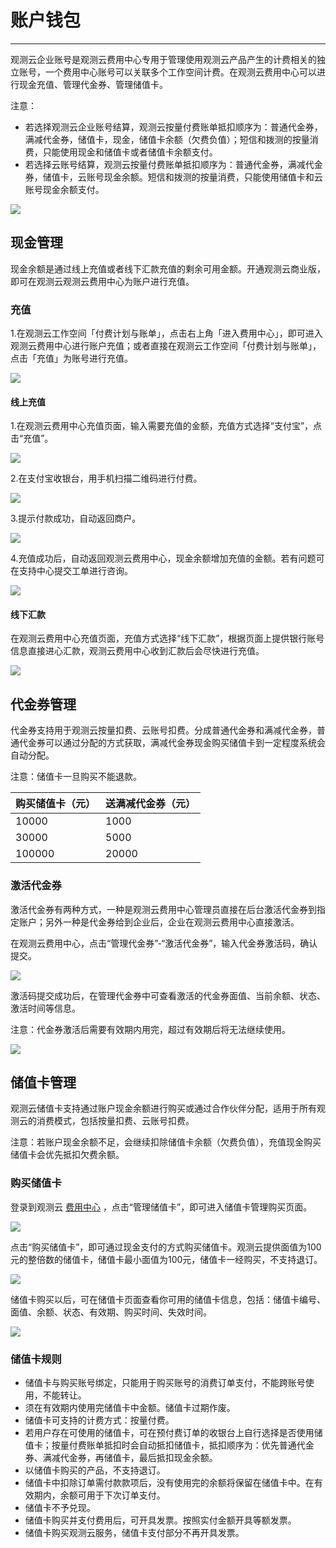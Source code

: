 # 账户钱包
---

观测云企业账号是观测云费用中心专用于管理使用观测云产品产生的计费相关的独立账号，一个费用中心账号可以关联多个工作空间计费。在观测云费用中心可以进行现金充值、管理代金券、管理储值卡。

注意：

- 若选择观测云企业账号结算，观测云按量付费账单抵扣顺序为：普通代金券，满减代金券，储值卡，现金，储值卡余额（欠费负值）；短信和拨测的按量消费，只能使用现金和储值卡或者储值卡余额支付。
- 若选择云账号结算，观测云按量付费账单抵扣顺序为：普通代金券，满减代金券，储值卡，云账号现金余额。短信和拨测的按量消费，只能使用储值卡和云账号现金余额支付。

![](../../img/1.account_1.png)

## 现金管理

现金余额是通过线上充值或者线下汇款充值的剩余可用金额。开通观测云商业版，即可在观测云观测云费用中心为账户进行充值。


### 充值

1.在观测云工作空间「付费计划与账单」，点击右上角「进入费用中心」，即可进入观测云费用中心进行账户充值；或者直接在观测云工作空间「付费计划与账单」，点击「充值」为账号进行充值。

![](../../img/12.billing_1.png)

#### 线上充值
1.在观测云费用中心充值页面，输入需要充值的金额，充值方式选择“支付宝”，点击“充值”。

![](../../img/10.account_type_1.png)

2.在支付宝收银台，用手机扫描二维码进行付费。

![](../../img/10.account_type_4.png)

3.提示付款成功，自动返回商户。

![](../../img/10.account_type_5.png)

4.充值成功后，自动返回观测云费用中心，现金余额增加充值的金额。若有问题可在支持中心提交工单进行咨询。

![](../../img/1.account_2.png)

#### 线下汇款

在观测云费用中心充值页面，充值方式选择“线下汇款”，根据页面上提供银行账号信息直接进心汇款，观测云费用中心收到汇款后会尽快进行充值。

![](../../img/10.account_type_2.png)

## 代金券管理

代金券支持用于观测云按量扣费、云账号扣费。分成普通代金券和满减代金券，普通代金券可以通过分配的方式获取，满减代金券现金购买储值卡到一定程度系统会自动分配。

注意：储值卡一旦购买不能退款。

| 购买储值卡（元） | 送满减代金券（元） |
| --- | --- |
| 10000 | 1000 |
| 30000 | 5000 |
| 100000 | 20000 |



### 激活代金券

激活代金券有两种方式，一种是观测云费用中心管理员直接在后台激活代金券到指定账户；另外一种是代金券给到企业后，企业在观测云费用中心直接激活。

在观测云费用中心，点击“管理代金券”-“激活代金券”，输入代金券激活码，确认提交。

![](../../img/10.account_type_3.1.png)

激活码提交成功后，在管理代金券中可查看激活的代金券面值、当前余额、状态、激活时间等信息。

注意：代金券激活后需要有效期内用完，超过有效期后将无法继续使用。

![](../../img/16.account_2.png)


## 储值卡管理

观测云储值卡支持通过账户现金余额进行购买或通过合作伙伴分配，适用于所有观测云的消费模式，包括按量扣费、云账号扣费。

注意：若账户现金余额不足，会继续扣除储值卡余额（欠费负值），充值现金购买储值卡会优先抵扣欠费余额。

### 购买储值卡

登录到观测云 [费用中心](https://boss.guance.com) ，点击“管理储值卡”，即可进入储值卡管理购买页面。

![](../../img/10.price_3.png)

点击“购买储值卡”，即可通过现金支付的方式购买储值卡。观测云提供面值为100元的整倍数的储值卡，储值卡最小面值为100元，储值卡一经购买，不支持退订。

![](../../img/10.price_4.png)

储值卡购买以后，可在储值卡页面查看你可用的储值卡信息，包括：储值卡编号、面值、余额、状态、有效期、购买时间、失效时间。

![](../../img/10.price_5.png)

### 储值卡规则

- 储值卡与购买账号绑定，只能用于购买账号的消费订单支付，不能跨账号使用，不能转让。
- 须在有效期内使用完储值卡中金额。储值卡过期作废。
- 储值卡可支持的计费方式：按量付费。
- 若用户存在可使用的储值卡，可在预付费订单的收银台上自行选择是否使用储值卡；按量付费账单抵扣时会自动抵扣储值卡，抵扣顺序为：优先普通代金券、满减代金券，再储值卡，最后抵扣现金余额。
- 以储值卡购买的产品，不支持退订。
- 储值卡中扣除订单需付款款项后，没有使用完的余额将保留在储值卡中。在有效期内，余额可用于下次订单支付。
- 储值卡不予兑现。
- 储值卡购买并支付费用后，可开具发票。按照实付金额开具等额发票。
- 储值卡购买观测云服务，储值卡支付部分不再开具发票。

